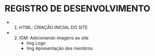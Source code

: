# REGISTRO DE DESENVOLVIMENTO 

- 1. HTML: CRIAÇÃO INICIAL DO SITE
- 2. IGM: Adicionando imagens ao site 
     - Img Logo
     - Img Apresentação dos membros
